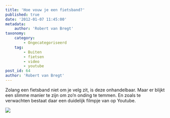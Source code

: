 ```yaml
---
title: 'Hoe vouw je een fietsband?'
published: true
date: '2012-01-07 11:45:00'
metadata:
    author: 'Robert van Bregt'
taxonomy:
    category:
        - Ongecategoriseerd
    tag:
        - Buiten
        - fietsen
        - video
        - youtube
post_id: 64
author: 'Robert van Bregt'
---
```


Zolang een fietsband niet om je velg zit, is deze onhandelbaar. Maar er blijkt een slimme manier te zijn om zo’n onding te temmen. En zoals te verwachten bestaat daar een duidelijk filmpje van op Youtube.
 
 ![](https://youtu.be/5uxjvBAHAWg)

 